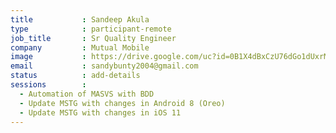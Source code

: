 ```yaml
---
title           : Sandeep Akula
type            : participant-remote
job_title       : Sr Quality Engineer
company         : Mutual Mobile
image           : https://drive.google.com/uc?id=0B1X4dBxCzU76dGo1dUxrMVVMUlk2cm95M2dKTjBOQk5fbXpJ
email           : sandybunty2004@gmail.com
status          : add-details
sessions        :
  - Automation of MASVS with BDD 
  - Update MSTG with changes in Android 8 (Oreo) 
  - Update MSTG with changes in iOS 11
---
```

